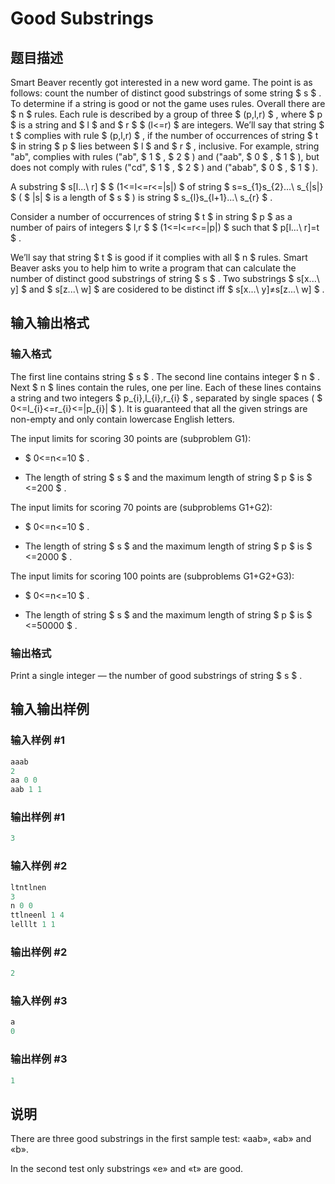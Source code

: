 # Good Substrings

## 题目描述

Smart Beaver recently got interested in a new word game. The point is as follows: count the number of distinct good substrings of some string $ s $ . To determine if a string is good or not the game uses rules. Overall there are $ n $ rules. Each rule is described by a group of three $ (p,l,r) $ , where $ p $ is a string and $ l $ and $ r $ $ (l<=r) $ are integers. We’ll say that string $ t $ complies with rule $ (p,l,r) $ , if the number of occurrences of string $ t $ in string $ p $ lies between $ l $ and $ r $ , inclusive. For example, string "ab", complies with rules ("ab", $ 1 $ , $ 2 $ ) and ("aab", $ 0 $ , $ 1 $ ), but does not comply with rules ("cd", $ 1 $ , $ 2 $ ) and ("abab", $ 0 $ , $ 1 $ ).

A substring $ s[l...\ r] $ $ (1<=l<=r<=|s|) $ of string $ s=s_{1}s_{2}...\ s_{|s|} $ ( $ |s| $ is a length of $ s $ ) is string $ s_{l}s_{l+1}...\ s_{r} $ .

Consider a number of occurrences of string $ t $ in string $ p $ as a number of pairs of integers $ l,r $ $ (1<=l<=r<=|p|) $ such that $ p[l...\ r]=t $ .

We’ll say that string $ t $ is good if it complies with all $ n $ rules. Smart Beaver asks you to help him to write a program that can calculate the number of distinct good substrings of string $ s $ . Two substrings $ s[x...\ y] $ and $ s[z...\ w] $ are cosidered to be distinct iff $ s[x...\ y]≠s[z...\ w] $ .

## 输入输出格式

### 输入格式

The first line contains string $ s $ . The second line contains integer $ n $ . Next $ n $ lines contain the rules, one per line. Each of these lines contains a string and two integers $ p_{i},l_{i},r_{i} $ , separated by single spaces ( $ 0<=l_{i}<=r_{i}<=|p_{i}| $ ). It is guaranteed that all the given strings are non-empty and only contain lowercase English letters.

The input limits for scoring 30 points are (subproblem G1):

- $ 0<=n<=10 $ .

- The length of string $ s $ and the maximum length of string $ p $ is $ <=200 $ .

The input limits for scoring 70 points are (subproblems G1+G2):

- $ 0<=n<=10 $ .

- The length of string $ s $ and the maximum length of string $ p $ is $ <=2000 $ .

The input limits for scoring 100 points are (subproblems G1+G2+G3):

- $ 0<=n<=10 $ .

- The length of string $ s $ and the maximum length of string $ p $ is $ <=50000 $ .

### 输出格式

Print a single integer — the number of good substrings of string $ s $ .

## 输入输出样例

### 输入样例 #1

```cpp
aaab
2
aa 0 0
aab 1 1

```
### 输出样例 #1

```cpp
3

```
### 输入样例 #2

```cpp
ltntlnen
3
n 0 0
ttlneenl 1 4
lelllt 1 1

```
### 输出样例 #2

```cpp
2

```
### 输入样例 #3

```cpp
a
0

```
### 输出样例 #3

```cpp
1

```
## 说明

There are three good substrings in the first sample test: «aab», «ab» and «b».

In the second test only substrings «e» and «t» are good.

